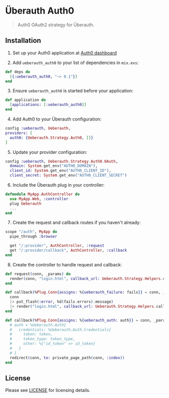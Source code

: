 # Überauth Auth0

> Auth0 OAuth2 strategy for Überauth.

## Installation

  1. Set up your Auth0 application at [Auth0 dashboard](https://manage.auth0.com/#/applications)

  2. Add `ueberauth_auth0` to your list of dependencies in `mix.exs`:

  ```elixir
  def deps do
    [{:ueberauth_auth0, "~> 0.1"}]
  end
  ```

  3. Ensure `ueberauth_auth0` is started before your application:

  ```elixir
  def application do
    [applications: [:ueberauth_auth0]]
  end
  ```

  4. Add Auth0 to your Überauth configuration:

  ```elixir
  config :ueberauth, Ueberauth,
  providers: [
    auth0: {Ueberauth.Strategy.Auth0, []}
  ]
  ```

  5. Update your provider configuration:

  ```elixir
  config :ueberauth, Ueberauth.Strategy.Auth0.OAuth,
    domain: System.get_env("AUTH0_DOMAIN"),
    client_id: System.get_env("AUTH0_CLIENT_ID"),
    client_secret: System.get_env("AUTH0_CLIENT_SECRET")
  ```

  6. Include the Überauth plug in your controller:

  ```elixir
  defmodule MyApp.AuthController do
    use MyApp.Web, :controller
    plug Ueberauth
    ...
  end
  ```

  7. Create the request and callback routes if you haven't already:

  ```elixir
  scope "/auth", MyApp do
    pipe_through :browser

    get "/:provider", AuthController, :request
    get "/:provider/callback", AuthController, :callback
  end
  ```
  
  8. Create the controller to handle request and callback:

  ```elixir
  def request(conn, _params) do
    render(conn, "login.html", callback_url: Ueberauth.Strategy.Helpers.callback_url(conn))
  end

  def callback(%Plug.Conn{assigns: %{ueberauth_failure: fails}} = conn, _params) do
    conn
    |> put_flash(:error, hd(fails.errors).message)
    |> render("login.html", callback_url: Ueberauth.Strategy.Helpers.callback_url(conn))
  end

  def callback(%Plug.Conn{assigns: %{ueberauth_auth: auth}} = conn, _params) do
    # auth = %Ueberauth.Auth{
    #   credentials: %Ueberauth.Auth.Credentials{
    #     token: token,
    #     token_type: token_type,
    #     other: %{"id_token" => id_token}
    #   }
    # }
    redirect(conn, to: private_page_path(conn, :index))
  end
  ```

## License

Please see [LICENSE](https://github.com/sntran/ueberauth_auth0/blob/master/LICENSE) for licensing details.
